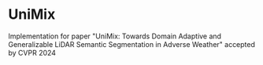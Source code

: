 # UniMix
Implementation for paper "UniMix: Towards Domain Adaptive and Generalizable LiDAR Semantic Segmentation in Adverse Weather" accepted by CVPR 2024
